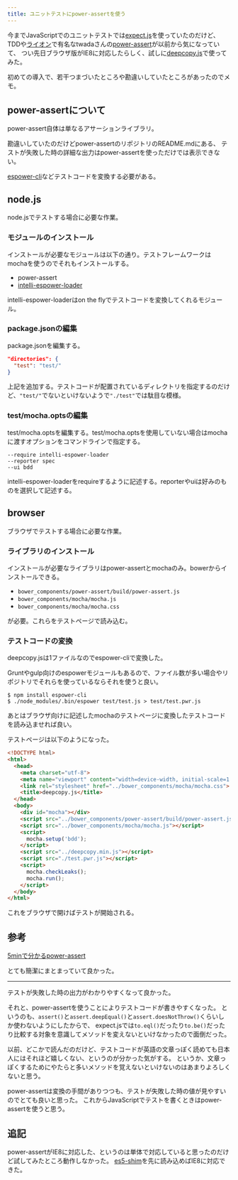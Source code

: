 ```yaml
---
title: ユニットテストにpower-assertを使う
---
```

今までJavaScriptでのユニットテストでは[expect.js](https://github.com/Automattic/expect.js)を使っていたのだけど、
TDDや[ライオン](http://gongo.hatenablog.com/entry/2014/10/15/235752)で有名なtwadaさんの[power-assert](https://github.com/twada/power-assert)が以前から気になっていて、
つい先日ブラウザ版がIE8に対応したらしく、試しに[deepcopy.js](https://github.com/sasaplus1/deepcopy.js)で使ってみた。

初めての導入で、若干つまづいたところや勘違いしていたところがあったのでメモ。

## power-assertについて

power-assert自体は単なるアサーションライブラリ。

勘違いしていたのだけどpower-assertのリポジトリのREADME.mdにある、
テストが失敗した時の詳細な出力はpower-assertを使っただけでは表示できない。

[espower-cli](https://github.com/twada/espower-cli)などテストコードを変換する必要がある。

## node.js

node.jsでテストする場合に必要な作業。

### モジュールのインストール

インストールが必要なモジュールは以下の通り。テストフレームワークはmochaを使うのでそれもインストールする。

- power-assert
- [intelli-espower-loader](https://github.com/azu/intelli-espower-loader)

intelli-espower-loaderはon the flyでテストコードを変換してくれるモジュール。

### package.jsonの編集

package.jsonを編集する。

```json
"directories": {
  "test": "test/"
}
```

上記を追加する。テストコードが配置されているディレクトリを指定するのだけど、`"test/"`でないといけないようで`"./test"`では駄目な模様。

### test/mocha.optsの編集

test/mocha.optsを編集する。test/mocha.optsを使用していない場合はmochaに渡すオプションをコマンドラインで指定する。

```
--require intelli-espower-loader
--reporter spec
--ui bdd
```

intelli-espower-loaderをrequireするように記述する。reporterやuiは好みのものを選択して記述する。

## browser

ブラウザでテストする場合に必要な作業。

### ライブラリのインストール

インストールが必要なライブラリはpower-assertとmochaのみ。bowerからインストールできる。

- `bower_components/power-assert/build/power-assert.js`
- `bower_components/mocha/mocha.js`
- `bower_components/mocha/mocha.css`

が必要。これらをテストページで読み込む。

### テストコードの変換

deepcopy.jsは1ファイルなのでespower-cliで変換した。

Gruntやgulp向けのespowerモジュールもあるので、ファイル数が多い場合やリポジトリでそれらを使っているならそれを使うと良い。

```console
$ npm install espower-cli
$ ./node_modules/.bin/espower test/test.js > test/test.pwr.js
```

あとはブラウザ向けに記述したmochaのテストページに変換したテストコードを読み込ませれば良い。

テストページは以下のようになった。

```html
<!DOCTYPE html>
<html>
  <head>
    <meta charset="utf-8">
    <meta name="viewport" content="width=device-width, initial-scale=1.0">
    <link rel="stylesheet" href="../bower_components/mocha/mocha.css">
    <title>deepcopy.js</title>
  </head>
  <body>
    <div id="mocha"></div>
    <script src="../bower_components/power-assert/build/power-assert.js"></script>
    <script src="../bower_components/mocha/mocha.js"></script>
    <script>
      mocha.setup('bdd');
    </script>
    <script src="../deepcopy.min.js"></script>
    <script src="./test.pwr.js"></script>
    <script>
      mocha.checkLeaks();
      mocha.run();
    </script>
  </body>
</html>
```

これをブラウザで開けばテストが開始される。

## 参考

[5minで分かるpower-assert](http://azu.github.io/slide/sakurajs/power-assert.html)

とても簡潔にまとまっていて良かった。

---

テストが失敗した時の出力がわかりやすくなって良かった。

それと、power-assertを使うことによりテストコードが書きやすくなった。
というのも、`assert()`と`assert.deepEqual()`と`assert.doesNotThrow()`くらいしか使わないようにしたからで、
expect.jsでは`to.eql()`だったり`to.be()`だったり比較する対象を意識してメソッドを変えないといけなかったので面倒だった。

以前、どこかで読んだのだけど、テストコードが英語の文章っぽく読めても日本人にはそれほど嬉しくない、というのが分かった気がする。
というか、文章っぽくするためにやたらと多いメソッドを覚えないといけないのはあまりよろしくないと思う。

power-assertは変換の手間がありつつも、テストが失敗した時の値が見やすいのでとても良いと思った。
これからJavaScriptでテストを書くときはpower-assertを使うと思う。

## 追記

power-assertがIE8に対応した、というのは単体で対応していると思ったのだけど試してみたところ動作しなかった。
[es5-shim](https://github.com/es-shims/es5-shim)を先に読み込めばIE8に対応できた。
